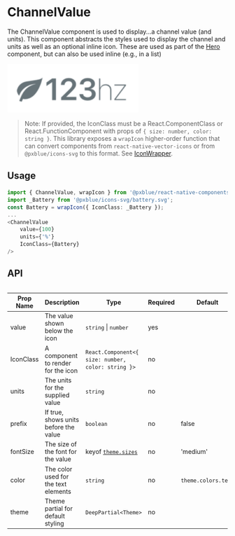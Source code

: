 # ChannelValue
The ChannelValue component is used to display...a channel value (and units). This component abstracts the styles used to display the channel and units as well as an optional inline icon. These are used as part of the [Hero](./hero.md) component, but can also be used inline (e.g., in a list)

<img width="300" alt="Channel Value component" src="./images/channelValue.png">

> Note: If provided, the IconClass must be a React.ComponentClass or React.FunctionComponent with props of `{ size: number, color: string }`. This library exposes a `wrapIcon` higher-order function that can convert components from `react-native-vector-icons` or from `@pxblue/icons-svg` to this format. See [IconWrapper](./iconWrapper.md).

## Usage
```typescript
import { ChannelValue, wrapIcon } from '@pxblue/react-native-components';
import _Battery from '@pxblue/icons-svg/battery.svg';
const Battery = wrapIcon({ IconClass: _Battery });
...
<ChannelValue
    value={100}
    units={'%'}
    IconClass={Battery}
/>
```

## API

<div style="overflow: auto">

| Prop Name | Description                             | Type                                                               | Required | Default             |
|-----------|-----------------------------------------|--------------------------------------------------------------------|----------|---------------------|
| value     | The value shown below the icon          | `string` &vert; `number`                                           | yes      |                     |
| IconClass | A component to render for the icon      | `React.Component<{ size: number, color: string }>`                 | no       |                     |
| units     | The units for the supplied value        | `string`                                                           | no       |                     |
| prefix    | If true, shows units before the value   | `boolean`                                                          | no       | false               |
| fontSize  | The size of the font for the value      | keyof [`theme.sizes`](./theme.md)                                  | no       | 'medium'            |
| color     | The color used for the text elements    | `string`                                                           | no       | `theme.colors.text` |
| theme     | Theme partial for default styling       | `DeepPartial<Theme>`                                               | no       |                     |

</div>
